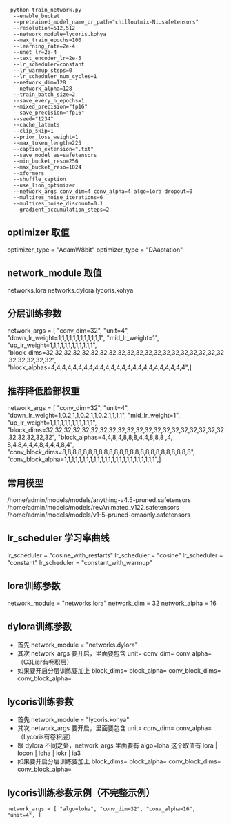 
```
 python train_network.py
  --enable_bucket
  --pretrained_model_name_or_path="chilloutmix-Ni.safetensors"
  --resolution=512,512
  --network_module=lycoris.kohya
  --max_train_epochs=100
  --learning_rate=2e-4
  --unet_lr=2e-4
  --text_encoder_lr=2e-5
  --lr_scheduler=constant
  --lr_warmup_steps=0
  --lr_scheduler_num_cycles=1
  --network_dim=128
  --network_alpha=128
  --train_batch_size=2
  --save_every_n_epochs=1
  --mixed_precision="fp16"
  --save_precision="fp16"
  --seed="1234"
  --cache_latents
  --clip_skip=1
  --prior_loss_weight=1
  --max_token_length=225
  --caption_extension=".txt"
  --save_model_as=safetensors
  --min_bucket_reso=256
  --max_bucket_reso=1024
  --xformers
  --shuffle_caption 
  --use_lion_optimizer
  --network_args conv_dim=4 conv_alpha=4 algo=lora dropout=0
  --multires_noise_iterations=6
  --multires_noise_discount=0.1
  --gradient_accumulation_steps=2
```

## optimizer 取值
optimizer_type = "AdamW8bit"
optimizer_type = "DAaptation"

## network_module 取值
networks.lora
networks.dylora
lycoris.kohya

## 分层训练参数
network_args = [ "conv_dim=32", "unit=4", "down_lr_weight=1,1,1,1,1,1,1,1,1,1,1,1", "mid_lr_weight=1", "up_lr_weight=1,1,1,1,1,1,1,1,1,1,1,1", "block_dims=32,32,32,32,32,32,32,32,32,32,32,32,32,32,32,32,32,32,32,32,32,32,32,32,32", "block_alphas=4,4,4,4,4,4,4,4,4,4,4,4,4,4,4,4,4,4,4,4,4,4,4,4,4",]

## 推荐降低脸部权重
network_args = [ "conv_dim=32", "unit=4", "down_lr_weight=1,0.2,1,1,0.2,1,1,0.2,1,1,1,1", "mid_lr_weight=1", "up_lr_weight=1,1,1,1,1,1,1,1,1,1,1,1", "block_dims=32,32,32,32,32,32,32,32,32,32,32,32,32,32,32,32,32,32,32,32,32,32,32,32,32", "block_alphas=4,4,8,4,8,8,8,4,4,8,8,8  ,4,  8,4,8,4,4,4,8,4,4,4,8,4", "conv_block_dims=8,8,8,8,8,8,8,8,8,8,8,8,8,8,8,8,8,8,8,8,8,8,8,8,8", "conv_block_alpha=1,1,1,1,1,1,1,1,1,1,1,1,1,1,1,1,1,1,1,1,1,1,1,1,1",]

## 常用模型
/home/admin/models/models/anything-v4.5-pruned.safetensors
/home/admin/models/models/revAnimated_v122.safetensors
/home/admin/models/models/v1-5-pruned-emaonly.safetensors


## lr_scheduler 学习率曲线
lr_scheduler = "cosine_with_restarts"
lr_scheduler = "cosine"
lr_scheduler = "constant"
lr_scheduler = "constant_with_warmup"

## lora训练参数
network_module = "networks.lora"
network_dim = 32
network_alpha = 16

## dylora训练参数
* 首先 network_module = "networks.dylora"
* 其次 network_args 要开启，里面要包含 unit= conv_dim= conv_alpha=   （C3Lier有卷积层）
* 如果要开启分层训练要加上 block_dims= block_alpha= conv_block_dims= conv_block_alpha=

## lycoris训练参数
* 首先 network_module = "lycoris.kohya"
* 其次 network_args 要开启，里面要包含 unit= conv_dim= conv_alpha=   （Lycoris有卷积层）
* 跟 dylora 不同之处，network_args 里面要有 algo=loha 这个取值有 lora | locon | loha | lokr | ia3
* 如果要开启分层训练要加上 block_dims= block_alpha= conv_block_dims= conv_block_alpha=

## lycoris训练参数示例（不完整示例）
`network_args = [ "algo=loha", "conv_dim=32", "conv_alpha=16", "unit=4", ]`